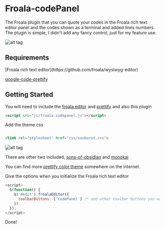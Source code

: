 # Froala-codePanel
The Froala plugin that you can quote your codes in the Froala rich text editor panel and the codes shown as a terminal and added lines numbers.  The plugin is simple, I didn't add any fancy control, just for my feature use.

![alt tag](http://i359.photobucket.com/albums/oo37/Nate_Cheng/1_zpsze2ovpkd.png)
<h2>Requirements</h2>
[Froala rich text editor](https://github.com/froala/wysiwyg-editor)

[google-code-prettify](https://github.com/google/code-prettify)

<h2>Getting Started</h2>

You will need to include the [froala editor](https://github.com/froala/wysiwyg-editor) and [prettify](https://github.com/froala/wysiwyg-editor) and also this plugin

```html
<script src="js/froala.codepanel.js"></script>
```
Add the theme css

```html

<link rel="stylesheet" href="css/sunburst.css">
```

![alt tag](http://i359.photobucket.com/albums/oo37/Nate_Cheng/Screen%20Shot%202015-11-27%20at%2011.39.47%20AM_zpsjqxjpw6d.png)


There are other two included, [sons-of-obsidian](http://rahularora.net/wp-content/uploads/sons-of-obsidian-theme.jpg) and [monokai](http://i359.photobucket.com/albums/oo37/Nate_Cheng/1_zpsze2ovpkd.png)


You can find more [prettify color theme](http://jmblog.github.io/color-themes-for-google-code-prettify/) somewhere on the internet.

Give the options when you initialize the Froala rich text editor

```javascript
<script>
  $(function() {
    $('#edit').froalaEditor({
      toolbarButtons: ['codePanel'] /* and other toolbar buttons you want to add on */
    })
  });
</script>
```

Done!
